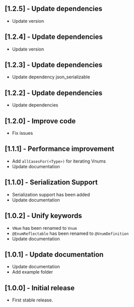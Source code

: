 ## [1.2.5] - Update dependencies
 * Update version

## [1.2.4] - Update dependencies
 * Update version

## [1.2.3] - Update dependencies
 * Update dependency json_serializable


## [1.2.2] - Update dependencies
 * Update dependencies

## [1.2.0] - Improve code
 * Fix issues

## [1.1.1] - Performance improvement
 * Add ```allCasesFor(<Type>)``` for iterating Vnums
 * Update documentation

## [1.1.0] - Serialization Support
 * Serialization support has been added
 * Update documentation

## [1.0.2] - Unify keywords
 * ```VNum``` has been renamed to ```Vnum```
 * ```@EnumReflectable``` has been renamed to ```@VnumDefinition```
 * Update documentation
## [1.0.1] - Update documentation
 * Update documentation
 * Add example folder
## [1.0.0] - Initial release

* First stable release.

